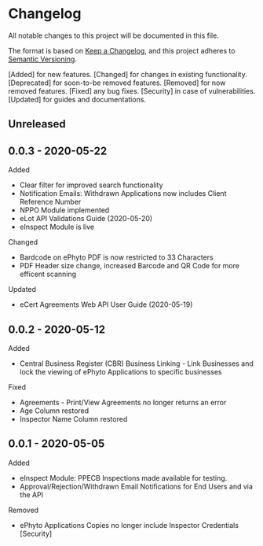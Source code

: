 # Changelog
All notable changes to this project will be documented in this file.

The format is based on [Keep a Changelog](https://keepachangelog.com/en/1.0.0/),
and this project adheres to [Semantic Versioning](https://semver.org/spec/v2.0.0.html).

[Added] for new features.
[Changed] for changes in existing functionality.
[Deprecated] for soon-to-be removed features.
[Removed] for now removed features.
[Fixed] any bug fixes.
[Security] in case of vulnerabilities.
[Updated] for guides and documentations.

## Unreleased

## 0.0.3 - 2020-05-22

Added
- Clear filter for improved search functionality
- Notification Emails: Withdrawn Applications now includes Client Reference Number
- NPPO Module implemented
- eLot API Validations Guide (2020-05-20)
- eInspect Module is live

Changed
- Bardcode on ePhyto PDF is now restricted to 33 Characters
- PDF Header size change, increased Barcode and QR Code for more efficent scanning

Updated
- eCert Agreements Web API User Guide (2020-05-19)

## 0.0.2 - 2020-05-12
Added
- Central Business Register (CBR) Business Linking - Link Businesses and lock the viewing of ePhyto Applications to specific businesses

Fixed
- Agreements - Print/View Agreements no longer returns an error
- Age Column restored
- Inspector Name Column restored

## 0.0.1 - 2020-05-05
Added
- eInspect Module: PPECB Inspections made available for testing.
- Approval/Rejection/Withdrawn Email Notifications for End Users and via the API

Removed
- ePhyto Applications Copies no longer include Inspector Credentials [Security]
